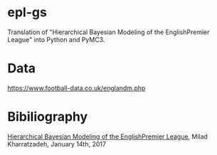 # epl-gs
Translation of "Hierarchical Bayesian Modeling of the EnglishPremier League" into Python and PyMC3.

# Data
https://www.football-data.co.uk/englandm.php

# Bibiliography

[Hierarchical Bayesian Modeling of the EnglishPremier League](https://mc-stan.org/events/stancon2017-notebooks/stancon2017-kharratzadeh-epl.pdf), Milad Kharratzadeh, January 14th, 2017
